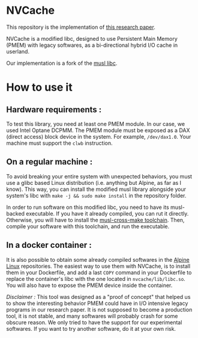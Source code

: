# NVCache

This repository is the implementation of [this research paper](https://arxiv.org/abs/2105.10397).

NVCache is a modified libc, designed to use Persistent Main Memory (PMEM) with legacy softwares, as a bi-directional hybrid I/O cache in userland.

Our implementation is a fork of the [musl libc](https://www.musl-libc.org/).

# How to use it

## Hardware requirements :

To test this library, you need at least one PMEM module. In our case, we used Intel Optane DCPMM.
The PMEM module must be exposed as a DAX (direct access) block device in the system. For example, `/dev/dax1.0`.
Your machine must support the `clwb` instruction.

## On a regular machine :

To avoid breaking your entire system with unexpected behaviors, you must use a glibc based Linux distribution (i.e. anything but Alpine, as far as I know). This way, you can install the modified musl library alongside your system's libc with `make -j && sudo make install` in the repository folder.

In order to run software on this modified libc, you need to have its musl-backed executable. If you have it already compiled, you can rut it directly. Otherwise, you will have to install the [musl-cross-make toolchain](https://github.com/richfelker/musl-cross-make). Then, compile your software with this toolchain, and run the executable.

## In a docker container :

It is also possible to obtain some already compiled softwares in the [Alpine Linux](https://alpinelinux.org/) repositories. The easiest way to use them with NVCache, is to install them in your Dockerfile, and add a last `COPY` command in your Dockerfile to replace the container's libc with the one located in `nvcache/lib/libc.so`. You will also have to expose the PMEM device inside the container.

_Disclaimer :_ This tool was designed as a "proof of concept" that helped us to show the interesting behavior PMEM could have in I/O intensive legacy programs in our research paper. It is not supposed to become a production tool, it is not stable, and many softwares will probably crash for some obscure reason. We only tried to have the support for our experimental softwares. If you want to try another software, do it at your own risk.
